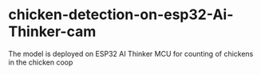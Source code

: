 # chicken-detection-on-esp32-Ai-Thinker-cam
The model is deployed on ESP32 AI Thinker MCU for counting of chickens in the chicken coop
